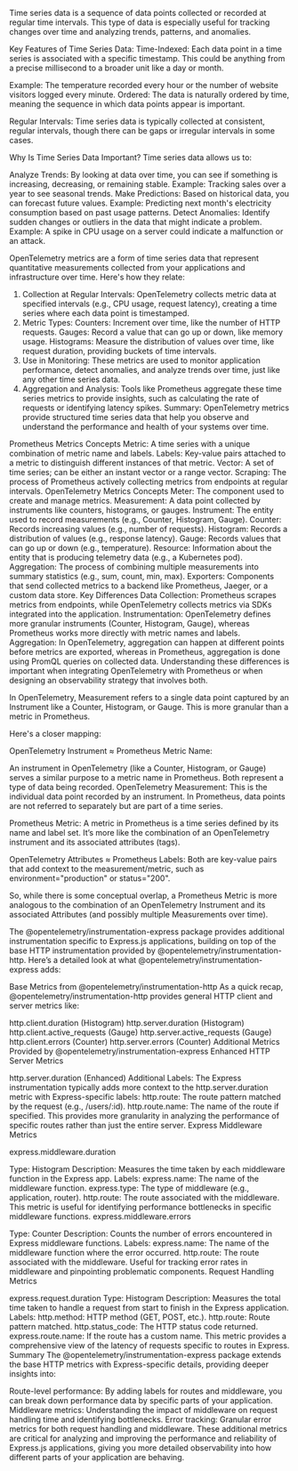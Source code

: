 Time series data is a sequence of data points collected or recorded at regular time intervals. This type of data is especially useful for tracking changes over time and analyzing trends, patterns, and anomalies.

Key Features of Time Series Data:
Time-Indexed: Each data point in a time series is associated with a specific timestamp. This could be anything from a precise millisecond to a broader unit like a day or month.

Example: The temperature recorded every hour or the number of website visitors logged every minute.
Ordered: The data is naturally ordered by time, meaning the sequence in which data points appear is important.

Regular Intervals: Time series data is typically collected at consistent, regular intervals, though there can be gaps or irregular intervals in some cases.

Why Is Time Series Data Important?
Time series data allows us to:

Analyze Trends: By looking at data over time, you can see if something is increasing, decreasing, or remaining stable.
Example: Tracking sales over a year to see seasonal trends.
Make Predictions: Based on historical data, you can forecast future values.
Example: Predicting next month's electricity consumption based on past usage patterns.
Detect Anomalies: Identify sudden changes or outliers in the data that might indicate a problem.
Example: A spike in CPU usage on a server could indicate a malfunction or an attack.

OpenTelemetry metrics are a form of time series data that represent quantitative measurements collected from your applications and infrastructure over time. Here's how they relate:

1. Collection at Regular Intervals:
OpenTelemetry collects metric data at specified intervals (e.g., CPU usage, request latency), creating a time series where each data point is timestamped.
2. Metric Types:
Counters: Increment over time, like the number of HTTP requests.
Gauges: Record a value that can go up or down, like memory usage.
Histograms: Measure the distribution of values over time, like request duration, providing buckets of time intervals.
3. Use in Monitoring:
These metrics are used to monitor application performance, detect anomalies, and analyze trends over time, just like any other time series data.
4. Aggregation and Analysis:
Tools like Prometheus aggregate these time series metrics to provide insights, such as calculating the rate of requests or identifying latency spikes.
Summary:
OpenTelemetry metrics provide structured time series data that help you observe and understand the performance and health of your systems over time.

Prometheus Metrics Concepts
Metric: A time series with a unique combination of metric name and labels.
Labels: Key-value pairs attached to a metric to distinguish different instances of that metric.
Vector: A set of time series; can be either an instant vector or a range vector.
Scraping: The process of Prometheus actively collecting metrics from endpoints at regular intervals.
OpenTelemetry Metrics Concepts
Meter: The component used to create and manage metrics.
Measurement: A data point collected by instruments like counters, histograms, or gauges.
Instrument: The entity used to record measurements (e.g., Counter, Histogram, Gauge).
Counter: Records increasing values (e.g., number of requests).
Histogram: Records a distribution of values (e.g., response latency).
Gauge: Records values that can go up or down (e.g., temperature).
Resource: Information about the entity that is producing telemetry data (e.g., a Kubernetes pod).
Aggregation: The process of combining multiple measurements into summary statistics (e.g., sum, count, min, max).
Exporters: Components that send collected metrics to a backend like Prometheus, Jaeger, or a custom data store.
Key Differences
Data Collection: Prometheus scrapes metrics from endpoints, while OpenTelemetry collects metrics via SDKs integrated into the application.
Instrumentation: OpenTelemetry defines more granular instruments (Counter, Histogram, Gauge), whereas Prometheus works more directly with metric names and labels.
Aggregation: In OpenTelemetry, aggregation can happen at different points before metrics are exported, whereas in Prometheus, aggregation is done using PromQL queries on collected data.
Understanding these differences is important when integrating OpenTelemetry with Prometheus or when designing an observability strategy that involves both.

In OpenTelemetry, Measurement refers to a single data point captured by an Instrument like a Counter, Histogram, or Gauge. This is more granular than a metric in Prometheus.

Here's a closer mapping:

OpenTelemetry Instrument ≈ Prometheus Metric Name:

An instrument in OpenTelemetry (like a Counter, Histogram, or Gauge) serves a similar purpose to a metric name in Prometheus. Both represent a type of data being recorded.
OpenTelemetry Measurement: This is the individual data point recorded by an instrument. In Prometheus, data points are not referred to separately but are part of a time series.

Prometheus Metric: A metric in Prometheus is a time series defined by its name and label set. It’s more like the combination of an OpenTelemetry instrument and its associated attributes (tags).

OpenTelemetry Attributes ≈ Prometheus Labels: Both are key-value pairs that add context to the measurement/metric, such as environment="production" or status="200".

So, while there is some conceptual overlap, a Prometheus Metric is more analogous to the combination of an OpenTelemetry Instrument and its associated Attributes (and possibly multiple Measurements over time).


The @opentelemetry/instrumentation-express package provides additional instrumentation specific to Express.js applications, building on top of the base HTTP instrumentation provided by @opentelemetry/instrumentation-http. Here’s a detailed look at what @opentelemetry/instrumentation-express adds:

Base Metrics from @opentelemetry/instrumentation-http
As a quick recap, @opentelemetry/instrumentation-http provides general HTTP client and server metrics like:

http.client.duration (Histogram)
http.server.duration (Histogram)
http.client.active_requests (Gauge)
http.server.active_requests (Gauge)
http.client.errors (Counter)
http.server.errors (Counter)
Additional Metrics Provided by @opentelemetry/instrumentation-express
Enhanced HTTP Server Metrics

http.server.duration (Enhanced)
Additional Labels: The Express instrumentation typically adds more context to the http.server.duration metric with Express-specific labels:
http.route: The route pattern matched by the request (e.g., /users/:id).
http.route.name: The name of the route if specified.
This provides more granularity in analyzing the performance of specific routes rather than just the entire server.
Express Middleware Metrics

express.middleware.duration

Type: Histogram
Description: Measures the time taken by each middleware function in the Express app.
Labels:
express.name: The name of the middleware function.
express.type: The type of middleware (e.g., application, router).
http.route: The route associated with the middleware.
This metric is useful for identifying performance bottlenecks in specific middleware functions.
express.middleware.errors

Type: Counter
Description: Counts the number of errors encountered in Express middleware functions.
Labels:
express.name: The name of the middleware function where the error occurred.
http.route: The route associated with the middleware.
Useful for tracking error rates in middleware and pinpointing problematic components.
Request Handling Metrics

express.request.duration
Type: Histogram
Description: Measures the total time taken to handle a request from start to finish in the Express application.
Labels:
http.method: HTTP method (GET, POST, etc.).
http.route: Route pattern matched.
http.status_code: The HTTP status code returned.
express.route.name: If the route has a custom name.
This metric provides a comprehensive view of the latency of requests specific to routes in Express.
Summary
The @opentelemetry/instrumentation-express package extends the base HTTP metrics with Express-specific details, providing deeper insights into:

Route-level performance: By adding labels for routes and middleware, you can break down performance data by specific parts of your application.
Middleware metrics: Understanding the impact of middleware on request handling time and identifying bottlenecks.
Error tracking: Granular error metrics for both request handling and middleware.
These additional metrics are critical for analyzing and improving the performance and reliability of Express.js applications, giving you more detailed observability into how different parts of your application are behaving.



